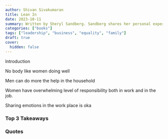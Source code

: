 ```yaml
---
author: Shivan Sivakumaran
title: Lean In
date: 2023-10-11
summary: Written by Sheryl Sandberg. Sandberg shares her personal experience
categories: ["books"]
tags: ["leadership", "business", "equality", "family"]
draft: true
cover:
  hidden: false
---
```


Introduction

No body like women doing well

Men can do more the help in the household

Women have overwhelming level of responsibility both in work and in the job.

Sharing emotions in the work place is oka

### Top 3 Takeaways

### Quotes
